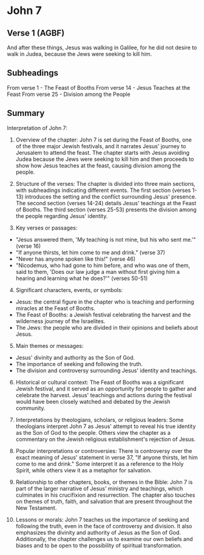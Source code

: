 # John 7

## Verse 1 (AGBF)

And after these things, Jesus was walking in Galilee, for he did not desire to walk in Judea, because the Jews were seeking to kill him.

## Subheadings

From verse 1 - The Feast of Booths
From verse 14 - Jesus Teaches at the Feast
From verse 25 - Division among the People

## Summary

Interpretation of John 7:

1. Overview of the chapter:
John 7 is set during the Feast of Booths, one of the three major Jewish festivals, and it narrates Jesus' journey to Jerusalem to attend the feast. The chapter starts with Jesus avoiding Judea because the Jews were seeking to kill him and then proceeds to show how Jesus teaches at the feast, causing division among the people. 

2. Structure of the verses: 
The chapter is divided into three main sections, with subheadings indicating different events. The first section (verses 1-13) introduces the setting and the conflict surrounding Jesus' presence. The second section (verses 14-24) details Jesus' teachings at the Feast of Booths. The third section (verses 25-53) presents the division among the people regarding Jesus' identity.

3. Key verses or passages:
- "Jesus answered them, 'My teaching is not mine, but his who sent me.'" (verse 16)
- "If anyone thirsts, let him come to me and drink." (verse 37)
- "Never has anyone spoken like this!" (verse 46)
- "Nicodemus, who had gone to him before, and who was one of them, said to them, 'Does our law judge a man without first giving him a hearing and learning what he does?'" (verses 50-51)

4. Significant characters, events, or symbols:
- Jesus: the central figure in the chapter who is teaching and performing miracles at the Feast of Booths.
- The Feast of Booths: a Jewish festival celebrating the harvest and the wilderness journey of the Israelites.
- The Jews: the people who are divided in their opinions and beliefs about Jesus.

5. Main themes or messages:
- Jesus' divinity and authority as the Son of God.
- The importance of seeking and following the truth.
- The division and controversy surrounding Jesus' identity and teachings.

6. Historical or cultural context:
The Feast of Booths was a significant Jewish festival, and it served as an opportunity for people to gather and celebrate the harvest. Jesus' teachings and actions during the festival would have been closely watched and debated by the Jewish community.

7. Interpretations by theologians, scholars, or religious leaders:
Some theologians interpret John 7 as Jesus' attempt to reveal his true identity as the Son of God to the people. Others view the chapter as a commentary on the Jewish religious establishment's rejection of Jesus.

8. Popular interpretations or controversies:
There is controversy over the exact meaning of Jesus' statement in verse 37, "If anyone thirsts, let him come to me and drink." Some interpret it as a reference to the Holy Spirit, while others view it as a metaphor for salvation.

9. Relationship to other chapters, books, or themes in the Bible:
John 7 is part of the larger narrative of Jesus' ministry and teachings, which culminates in his crucifixion and resurrection. The chapter also touches on themes of truth, faith, and salvation that are present throughout the New Testament.

10. Lessons or morals:
John 7 teaches us the importance of seeking and following the truth, even in the face of controversy and division. It also emphasizes the divinity and authority of Jesus as the Son of God. Additionally, the chapter challenges us to examine our own beliefs and biases and to be open to the possibility of spiritual transformation.